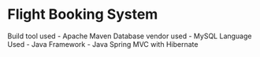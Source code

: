# Flight Booking System
Build tool used - Apache Maven
Database vendor used - MySQL
Language Used - Java
Framework - Java Spring MVC with Hibernate
